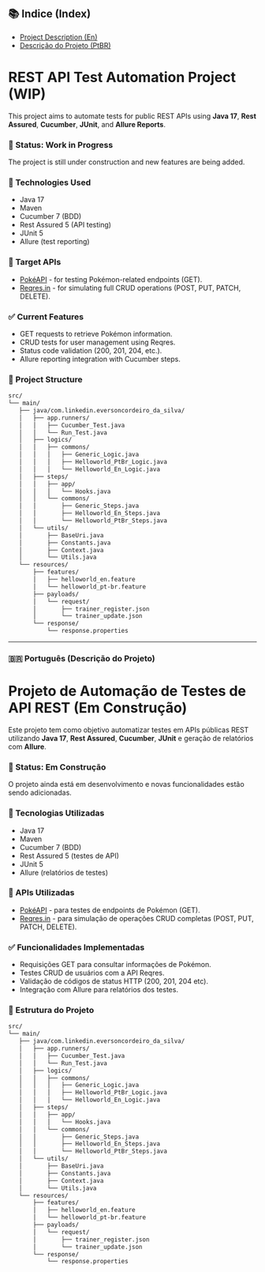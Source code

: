 ## 📚 Indice (Index)
- [Project Description (En)](#rest-api-test-automation-project-wip)
- [Descrição do Projeto (PtBR)](#projeto-de-automação-de-testes-de-api-rest-em-construção)

# REST API Test Automation Project (WIP)

This project aims to automate tests for public REST APIs using **Java 17**, **Rest Assured**, **Cucumber**, **JUnit**, and **Allure Reports**.

### 🚧 Status: Work in Progress

The project is still under construction and new features are being added.

### 🔧 Technologies Used

- Java 17
- Maven
- Cucumber 7 (BDD)
- Rest Assured 5 (API testing)
- JUnit 5
- Allure (test reporting)

### 📌 Target APIs

- [PokéAPI](https://pokeapi.co) - for testing Pokémon-related endpoints (GET).
- [Reqres.in](https://reqres.in) - for simulating full CRUD operations (POST, PUT, PATCH, DELETE).

### ✅ Current Features

- GET requests to retrieve Pokémon information.
- CRUD tests for user management using Reqres.
- Status code validation (200, 201, 204, etc.).
- Allure reporting integration with Cucumber steps.

### 📂 Project Structure

```txt
src/
└── main/
   ├── java/com.linkedin.eversoncordeiro_da_silva/
   │   ├── app.runners/
   │   │   ├── Cucumber_Test.java
   │   │   └── Run_Test.java
   │   ├── logics/
   │   │   ├── commons/
   │   │   │   ├── Generic_Logic.java
   │   │   │   ├── Helloworld_PtBr_Logic.java
   │   │   │   └── Helloworld_En_Logic.java
   │   ├── steps/
   │   │   ├── app/
   │   │   │   └── Hooks.java
   │   │   └── commons/
   │   │       ├── Generic_Steps.java
   │   │       ├── Helloworld_En_Steps.java
   │   │       └── Helloworld_PtBr_Steps.java
   │   └── utils/
   │       ├── BaseUri.java
   │       ├── Constants.java
   │       ├── Context.java
   │       └── Utils.java
   └── resources/
       ├── features/
       │   ├── helloworld_en.feature
       │   └── helloworld_pt-br.feature
       ├── payloads/
       │   └── request/
       │       ├── trainer_register.json
       │       └── trainer_update.json
       └── response/
           └── response.properties

```
---

### 🇧🇷 **Português (Descrição do Projeto)**


# Projeto de Automação de Testes de API REST (Em Construção)

Este projeto tem como objetivo automatizar testes em APIs públicas REST utilizando **Java 17**, **Rest Assured**, **Cucumber**, **JUnit** e geração de relatórios com **Allure**.

### 🚧 Status: Em Construção

O projeto ainda está em desenvolvimento e novas funcionalidades estão sendo adicionadas.

### 🔧 Tecnologias Utilizadas

- Java 17
- Maven
- Cucumber 7 (BDD)
- Rest Assured 5 (testes de API)
- JUnit 5
- Allure (relatórios de testes)

### 📌 APIs Utilizadas

- [PokéAPI](https://pokeapi.co) - para testes de endpoints de Pokémon (GET).
- [Reqres.in](https://reqres.in) - para simulação de operações CRUD completas (POST, PUT, PATCH, DELETE).

### ✅ Funcionalidades Implementadas

- Requisições GET para consultar informações de Pokémon.
- Testes CRUD de usuários com a API Reqres.
- Validação de códigos de status HTTP (200, 201, 204 etc).
- Integração com Allure para relatórios dos testes.

### 📂 Estrutura do Projeto

```txt
src/
└── main/
   ├── java/com.linkedin.eversoncordeiro_da_silva/
   │   ├── app.runners/
   │   │   ├── Cucumber_Test.java
   │   │   └── Run_Test.java
   │   ├── logics/
   │   │   ├── commons/
   │   │   │   ├── Generic_Logic.java
   │   │   │   ├── Helloworld_PtBr_Logic.java
   │   │   │   └── Helloworld_En_Logic.java
   │   ├── steps/
   │   │   ├── app/
   │   │   │   └── Hooks.java
   │   │   └── commons/
   │   │       ├── Generic_Steps.java
   │   │       ├── Helloworld_En_Steps.java
   │   │       └── Helloworld_PtBr_Steps.java
   │   └── utils/
   │       ├── BaseUri.java
   │       ├── Constants.java
   │       ├── Context.java
   │       └── Utils.java
   └── resources/
       ├── features/
       │   ├── helloworld_en.feature
       │   └── helloworld_pt-br.feature
       ├── payloads/
       │   └── request/
       │       ├── trainer_register.json
       │       └── trainer_update.json
       └── response/
           └── response.properties

```